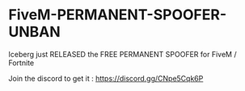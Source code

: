 # FiveM-PERMANENT-SPOOFER-UNBAN
Iceberg just RELEASED the FREE PERMANENT SPOOFER for FiveM / Fortnite 

Join the discord to get it :
https://discord.gg/CNpe5Cqk6P
